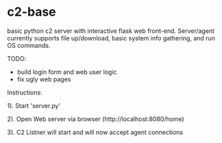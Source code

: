 # c2-base
basic python c2 server with interactive flask web front-end. Server/agent currently supports file up/download, basic system info gathering, and run OS commands.

TODO:
+ build login form and web user logic
+ fix ugly web pages

Instructions:

1). Start 'server.py'

2). Open Web server via browser (http://localhost:8080/home)

3). C2 Listner will start and will now accept agent connections
